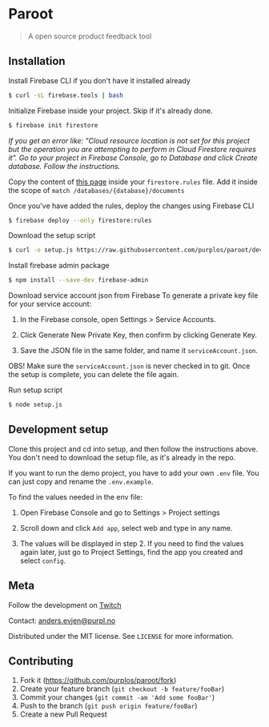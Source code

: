 # Paroot

> A open source product feedback tool

## Installation

Install Firebase CLI if you don't have it installed already

```bash
$ curl -sL firebase.tools | bash
```

Initialize Firebase inside your project. Skip if it's already done.

```bash
$ firebase init firestore
```

_If you get an error like: "Cloud resource location is not set for this project but the operation you are attempting to perform in Cloud Firestore requires it". Go to your project in Firebase Console, go to Database and click Create database. Follow the instructions._

Copy the content of [this page](https://raw.githubusercontent.com/purplos/paroot/develop/setup/firestore.rules.partial) inside your `firestore.rules` file. Add it inside the scope of `match /databases/{database}/documents`

Once you've have added the rules, deploy the changes using Firebase CLI

```bash
$ firebase deploy --only firestore:rules
```

Download the setup script

```bash
$ curl -o setup.js https://raw.githubusercontent.com/purplos/paroot/develop/setup/setup.js
```

Install firebase admin package

```bash
$ npm install --save-dev firebase-admin
```

Download service account json from Firebase
To generate a private key file for your service account:

1. In the Firebase console, open Settings > Service Accounts.

2. Click Generate New Private Key, then confirm by clicking Generate Key.

3. Save the JSON file in the same folder, and name it `serviceAccount.json`.

OBS! Make sure the `serviceAccount.json` is never checked in to git. Once the setup is complete, you can delete the file again.

Run setup script

```bash
$ node setup.js
```

## Development setup

Clone this project and cd into setup, and then follow the instructions above. You don't need to download the setup file, as it's already in the repo.

If you want to run the demo project, you have to add your own `.env` file. You can just copy and rename the `.env.example`.

To find the values needed in the env file:

1. Open Firebase Console and go to Settings > Project settings

2. Scroll down and click `Add app`, select web and type in any name.

3. The values will be displayed in step 2. If you need to find the values again later, just go to Project Settings, find the app you created and select `config`.

## Meta

Follow the development on [Twitch](https://twitch.tv/purplteam)

Contact: anders.evjen@purpl.no

Distributed under the MIT license. See `LICENSE` for more information.

## Contributing

1. Fork it (<https://github.com/purplos/paroot/fork>)
2. Create your feature branch (`git checkout -b feature/fooBar`)
3. Commit your changes (`git commit -am 'Add some fooBar'`)
4. Push to the branch (`git push origin feature/fooBar`)
5. Create a new Pull Request
